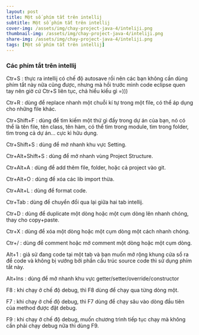 ```yaml
---
layout: post
title: Một số phím tắt trên intellij
subtitle: Một số phím tắt trên intellij
cover-img: /assets/img/chay-project-java-4/inteliji.png
thumbnail-img: /assets/img/chay-project-java-4/inteliji.png
share-img: /assets/img/chay-project-java-4/inteliji.png
tags: [Một số phím tắt trên intellij]
---
```


### Các phím tắt trên intellij
Ctr+S : thực ra intellij có chế độ autosave rồi nên các bạn không cần dùng phím tắt này nữa cũng được, nhưng mà hồi trước mình code eclipse quen tay nên giờ cứ Ctr+S liên tục, chả hiểu kiểu gì =)))

Ctr+R : dùng để replace nhanh một chuỗi kí tự trong một file, có thể áp dụng cho những file khác.

Ctr+Shift+F : dùng để tìm kiếm một thứ gì đấy trong dự án của bạn, nó có thể là tên file, tên class, tên hàm, có thể tìm trong module, tìm trong folder, tìm trong cả dự án… cực kì hữu dụng.

Ctr+Shift+S : dùng để mở nhanh khu vực Setting.

Ctr+Alt+Shift+S : dùng để mở nhanh vùng Project Structure.

Ctr+Alt+A : dùng để add thêm file, folder, hoặc cả project vào git.

Ctr+Alt+O : dùng để xóa các lib import thừa.

Ctr+Alt+L : dùng để format code.

Ctr+Tab : dùng để chuyển đổi qua lại giữa hai tab intellij.

Ctr+D : dùng để duplicate một dòng hoặc một cụm dòng lên nhanh chóng, thay cho copy+paste.

Ctr+X : dùng để xóa một dòng hoặc một cụm dòng một cách nhanh chóng.

Ctr+/ : dùng để comment hoặc mở comment một dòng hoặc một cụm dòng.

Alt+1 : giả sử đang code tại một tab và bạn muốn mở rộng khung cửa sổ ra để code và không bị vướng bởi phần cấu trúc source code thì sử dụng phím tắt này.

Alt+Ins : dùng để mở nhanh khu vực getter/setter/override/constructor

F8 : khi chạy ở chế độ debug, thì F8 dùng để chạy qua từng dòng một.

F7 : khi chạy ở chế độ debug, thì F7 dùng để chạy sâu vào dòng đầu tiên của method được đặt debug.

F9 : khi chạy ở chế độ debug, muốn chương trình tiếp tục chạy mà không cần phải chạy debug nữa thì dùng F9.
